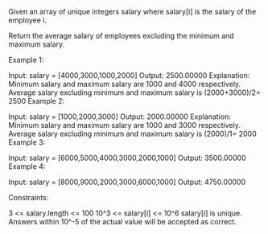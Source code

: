 Given an array of unique integers salary where salary[i] is the salary of the employee i.

Return the average salary of employees excluding the minimum and maximum salary.

 

Example 1:

Input: salary = [4000,3000,1000,2000]
Output: 2500.00000
Explanation: Minimum salary and maximum salary are 1000 and 4000 respectively.
Average salary excluding minimum and maximum salary is (2000+3000)/2= 2500
Example 2:

Input: salary = [1000,2000,3000]
Output: 2000.00000
Explanation: Minimum salary and maximum salary are 1000 and 3000 respectively.
Average salary excluding minimum and maximum salary is (2000)/1= 2000
Example 3:

Input: salary = [6000,5000,4000,3000,2000,1000]
Output: 3500.00000
Example 4:

Input: salary = [8000,9000,2000,3000,6000,1000]
Output: 4750.00000
 

Constraints:

3 <= salary.length <= 100
10^3 <= salary[i] <= 10^6
salary[i] is unique.
Answers within 10^-5 of the actual value will be accepted as correct.
